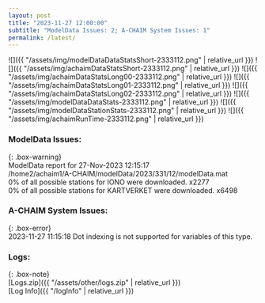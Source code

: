 ```yaml
---
layout: post
title: "2023-11-27 12:00:00"
subtitle: "ModelData Issues: 2; A-CHAIM System Issues: 1"
permalink: /latest/
---
```


![]({{ "/assets/img/modelDataDataStatsShort-2333112.png" | relative_url }})
![]({{ "/assets/img/achaimDataStatsShort-2333112.png" | relative_url }})
![]({{ "/assets/img/achaimDataStatsLong00-2333112.png" | relative_url }})
![]({{ "/assets/img/achaimDataStatsLong01-2333112.png" | relative_url }})
![]({{ "/assets/img/achaimDataStatsLong02-2333112.png" | relative_url }})
![]({{ "/assets/img/modelDataDataStats-2333112.png" | relative_url }})
![]({{ "/assets/img/modelDataStationStats-2333112.png" | relative_url }})
![]({{ "/assets/img/achaimRunTime-2333112.png" | relative_url }})


### ModelData Issues:  
  
{: .box-warning}  
 ModelData report for 27-Nov-2023 12:15:17   
 /home2/achaim1/A-CHAIM/modelData/2023/331/12/modelData.mat   
 0% of all possible stations for IONO were downloaded. x2277   
 0% of all possible stations for KARTVERKET were downloaded. x6498   
  
### A-CHAIM System Issues:  
  
{: .box-error}  
2023-11-27 11:15:18 Dot indexing is not supported for variables of this type.  

### Logs:  
  
{: .box-note}  
[Logs.zip]({{ "/assets/other/logs.zip" | relative_url }})  
[Log Info]({{ "/logInfo" | relative_url }})  
